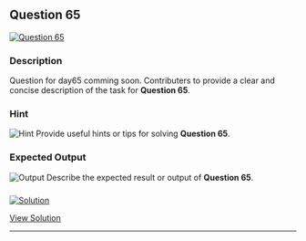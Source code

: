 


## Question 65
<a href="https://github.com/alishgosai/Python-Exercise-and-Solutions/blob/master/questions/Question65.md" target="_blank">
  <img src="https://img.shields.io/badge/Question-65-purple?style=for-the-badge&logoSize=60" alt="Question 65">
</a>

### **Description**
Question for day65 comming soon.
Contributers to provide a clear and concise description of the task for **Question 65**.

### **Hint**
![Hint](https://img.shields.io/badge/Hint:-blue)
Provide useful hints or tips for solving **Question 65**.

### **Expected Output**
![Output](https://img.shields.io/badge/Output:-blue)
Describe the expected result or output of **Question 65**.

### <a href="https://github.com/alishgosai/Python-Exercise-and-Solutions/blob/master/solutions/Solution65.js" target="_blank">
  <img src="https://img.shields.io/badge/Solution-1f8e00?style=for-the-badge&logo=solution&logoColor=white" alt="Solution">
</a>

<a href="https://github.com/alishgosai/Python-Exercise-and-Solutions/blob/master/solutions/Solution65.js" target="_blank">View Solution</a>

---

